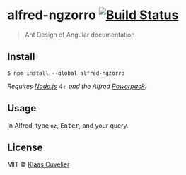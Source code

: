 # alfred-ngzorro [![Build Status](https://travis-ci.org/klaascuvelier/alfred-ngzorro.svg?branch=master)](https://travis-ci.org/klaascuvelier/alfred-ngzorro)

> Ant Design of Angular documentation


## Install

```
$ npm install --global alfred-ngzorro
```

*Requires [Node.js](https://nodejs.org) 4+ and the Alfred [Powerpack](https://www.alfredapp.com/powerpack/).*


## Usage

In Alfred, type `nz`, <kbd>Enter</kbd>, and your query.


## License

MIT © [Klaas Cuvelier](http://klaascuvelier.io)
